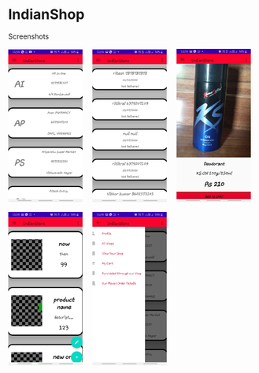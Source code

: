 # IndianShop
Screenshots
<br><br>
<img src="images/a.jpeg" width="30%" height="30%">&nbsp;&nbsp;&nbsp;&nbsp;
<img src="images/b.jpeg" width="30%" height="30%">&nbsp;&nbsp;&nbsp;&nbsp;
<img src="images/c.jpeg" width="30%" height="30%"><br><br>
<img src="images/d.jpeg" width="30%" height="30%">&nbsp;&nbsp;&nbsp;&nbsp;
<img src="images/e.jpeg" width="30%" height="30%">&nbsp;&nbsp;&nbsp;&nbsp;
